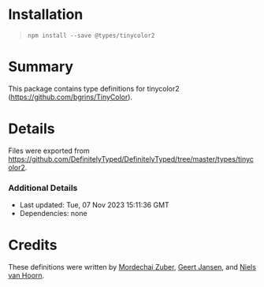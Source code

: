 # Installation
> `npm install --save @types/tinycolor2`

# Summary
This package contains type definitions for tinycolor2 (https://github.com/bgrins/TinyColor).

# Details
Files were exported from https://github.com/DefinitelyTyped/DefinitelyTyped/tree/master/types/tinycolor2.

### Additional Details
 * Last updated: Tue, 07 Nov 2023 15:11:36 GMT
 * Dependencies: none

# Credits
These definitions were written by [Mordechai Zuber](https://github.com/M-Zuber), [Geert Jansen](https://github.com/geertjansen), and [Niels van Hoorn](https://github.com/nvh).

